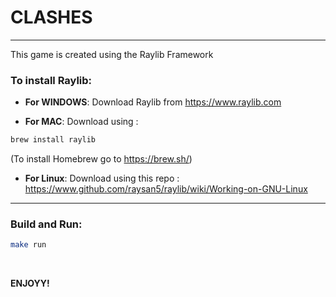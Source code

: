 # CLASHES
<hr>

This game is created using the Raylib Framework

### To install Raylib:

- **For WINDOWS**:
Download Raylib from https://www.raylib.com

- **For MAC**:
Download using :
```bash
brew install raylib
```
(To install Homebrew go to https://brew.sh/)

- **For Linux**:
Download using this repo : https://www.github.com/raysan5/raylib/wiki/Working-on-GNU-Linux

<hr>

### Build and Run:

```bash
make run
```

<br>

**ENJOYY!**